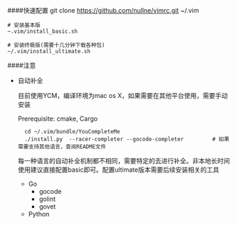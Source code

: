 ####快速配置
	git clone https://github.com/nullne/vimrc.git ~/.vim
	
	# 安装基本版
	~.vim/install_basic.sh
	
	# 安装终极版(需要十几分钟下载各种包)
	~/.vim/install_ultimate.sh

####注意
- 自动补全

	目前使用YCM，编译环境为mac os X，如果需要在其他平台使用，需要手动安装
	
	Prerequisite: cmake, Cargo
		
		cd ~/.vim/bundle/YouCompleteMe
		./install.py  --racer-completer --gocode-completer         # 如果需要支持其他语言，查阅README文件
	每一种语言的自动补全机制都不相同，需要特定的去进行补全。非本地长时间使用建议直接配置basic即可。配置ultimate版本需要后续安装相关的工具
	- Go
		- gocode
		- golint
		- govet
	- Python
